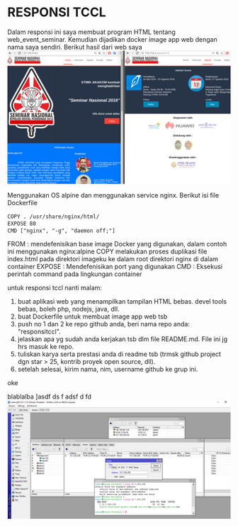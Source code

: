 # RESPONSI TCCL
Dalam responsi ini saya membuat program HTML tentang web_event_seminar. Kemudian dijadikan docker image app web dengan nama saya sendiri. Berikut hasil dari web saya
![hasil.PNG](https://github.com/erwinrobbip/responsitccl/blob/master/img/hasil.png)

Menggunakan OS alpine dan menggunakan service nginx. Berikut isi file Dockerfile
```FROM nginx:alpine
COPY . /usr/share/nginx/html/
EXPOSE 80
CMD ["nginx", "-g", "daemon off;"]
```
FROM : mendefenisikan base image Docker yang digunakan, dalam contoh ini menggunakan nginx:alpine
COPY melakukan proses duplikasi file index.html pada direktori imageku ke dalam root direktori nginx di dalam container
EXPOSE : Mendefenisikan port yang digunakan
CMD : Eksekusi perintah command pada lingkungan container



untuk responsi tccl nanti malam:
1. buat aplikasi web yang menampilkan tampilan HTML bebas. devel tools bebas, boleh php, nodejs, java, dll.
2. buat Dockerfile untuk membuat image app web tsb
3. push no 1 dan 2 ke repo github anda, beri nama repo anda: "responsitccl".
4. jelaskan apa yg sudah anda kerjakan tsb dlm file README.md. File ini jg hrs masuk ke repo.
5. tuliskan karya serta prestasi anda di readme tsb (trmsk github project dgn star > 25, kontrib proyek open source, dll).
6. setelah selesai, kirim nama, nim, username github ke grup ini. 



oke

blablalba
]asdf
ds
f
adsf 
d
fd
![unifi1.PNG](https://github.com/erwinrobbip/responsitccl/blob/master/unifi1.PNG)
